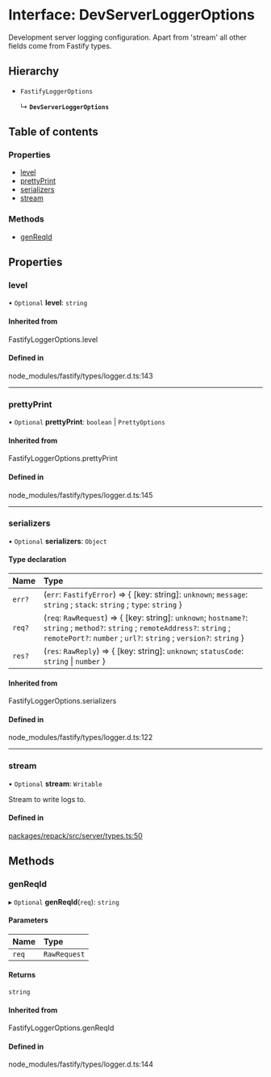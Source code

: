 # Interface: DevServerLoggerOptions

Development server logging configuration.
Apart from 'stream' all other fields come from Fastify types.

## Hierarchy

- `FastifyLoggerOptions`

  ↳ **`DevServerLoggerOptions`**

## Table of contents

### Properties

- [level](DevServerLoggerOptions.md#level)
- [prettyPrint](DevServerLoggerOptions.md#prettyprint)
- [serializers](DevServerLoggerOptions.md#serializers)
- [stream](DevServerLoggerOptions.md#stream)

### Methods

- [genReqId](DevServerLoggerOptions.md#genreqid)

## Properties

### level

• `Optional` **level**: `string`

#### Inherited from

FastifyLoggerOptions.level

#### Defined in

node_modules/fastify/types/logger.d.ts:143

___

### prettyPrint

• `Optional` **prettyPrint**: `boolean` \| `PrettyOptions`

#### Inherited from

FastifyLoggerOptions.prettyPrint

#### Defined in

node_modules/fastify/types/logger.d.ts:145

___

### serializers

• `Optional` **serializers**: `Object`

#### Type declaration

| Name | Type |
| :------ | :------ |
| `err?` | (`err`: `FastifyError`) => { [key: string]: `unknown`; `message`: `string` ; `stack`: `string` ; `type`: `string`  } |
| `req?` | (`req`: `RawRequest`) => { [key: string]: `unknown`; `hostname?`: `string` ; `method?`: `string` ; `remoteAddress?`: `string` ; `remotePort?`: `number` ; `url?`: `string` ; `version?`: `string`  } |
| `res?` | (`res`: `RawReply`) => { [key: string]: `unknown`; `statusCode`: `string` \| `number`  } |

#### Inherited from

FastifyLoggerOptions.serializers

#### Defined in

node_modules/fastify/types/logger.d.ts:122

___

### stream

• `Optional` **stream**: `Writable`

Stream to write logs to.

#### Defined in

[packages/repack/src/server/types.ts:50](https://github.com/callstack/repack/blob/a78f6b9/packages/repack/src/server/types.ts#L50)

## Methods

### genReqId

▸ `Optional` **genReqId**(`req`): `string`

#### Parameters

| Name | Type |
| :------ | :------ |
| `req` | `RawRequest` |

#### Returns

`string`

#### Inherited from

FastifyLoggerOptions.genReqId

#### Defined in

node_modules/fastify/types/logger.d.ts:144
